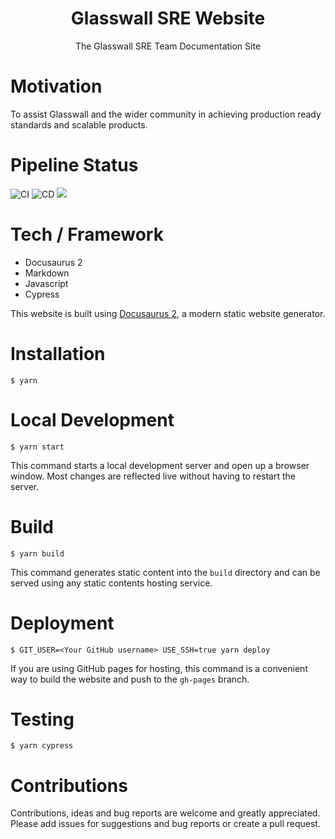 <div align="center" style="text-align:center">

# Glasswall SRE Website
The Glasswall SRE Team Documentation Site

</div>

# Motivation
To assist Glasswall and the wider community in achieving production ready standards and scalable products. 

# Pipeline Status

![CI](https://github.com/glasswall-sre/glasswall-sre.github.io/workflows/CI/badge.svg)
![CD](https://github.com/glasswall-sre/glasswall-sre.github.io/workflows/CD/badge.svg)
![](https://img.shields.io/badge/Glasswall%20SRE-Approved-success)

# Tech / Framework
- Docusaurus 2
- Markdown
- Javascript
- Cypress

This website is built using [Docusaurus 2](https://v2.docusaurus.io/), a modern static website generator.

# Installation

```
$ yarn
```

# Local Development

```
$ yarn start
```

This command starts a local development server and open up a browser window. Most changes are reflected live without having to restart the server.

# Build

```
$ yarn build
```

This command generates static content into the `build` directory and can be served using any static contents hosting service.

# Deployment

```
$ GIT_USER=<Your GitHub username> USE_SSH=true yarn deploy
```

If you are using GitHub pages for hosting, this command is a convenient way to build the website and push to the `gh-pages` branch.

# Testing

```
$ yarn cypress
```

# Contributions
Contributions, ideas and bug reports are welcome and greatly appreciated. Please add issues for suggestions and bug reports or create a pull request.

